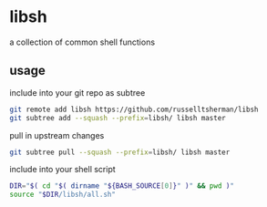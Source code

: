 # libsh

a collection of common shell functions

## usage

include into your git repo as subtree

```sh
git remote add libsh https://github.com/russelltsherman/libsh
git subtree add --squash --prefix=libsh/ libsh master
```

pull in upstream changes

```sh
git subtree pull --squash --prefix=libsh/ libsh master
```

include into your shell script

```sh
DIR="$( cd "$( dirname "${BASH_SOURCE[0]}" )" && pwd )"
source "$DIR/libsh/all.sh"
```
